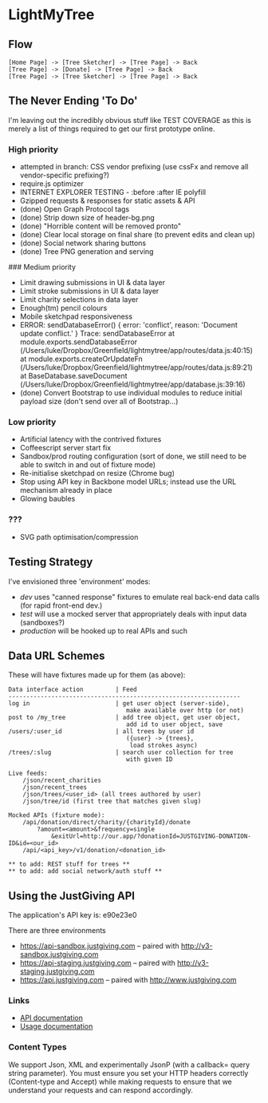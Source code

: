 LightMyTree
===========

Flow
----

```
[Home Page] -> [Tree Sketcher] -> [Tree Page] -> Back
[Tree Page] -> [Donate] -> [Tree Page] -> Back
[Tree Page] -> [Tree Sketcher] -> [Tree Page] -> Back
```

The Never Ending 'To Do'
------------------------

I'm leaving out the incredibly obvious stuff like TEST COVERAGE as this is merely a list of things required to get our first prototype online.

### High priority

* attempted in branch: CSS vendor prefixing (use cssFx and remove all vendor-specific prefixing?)
* require.js optimizer
* INTERNET EXPLORER TESTING - :before :after IE polyfill
* Gzipped requests & responses for static assets & API
* (done) Open Graph Protocol tags
* (done) Strip down size of header-bg.png
* (done) "Horrible content will be removed pronto"
* (done) Clear local storage on final share (to prevent edits and clean up)
* (done) Social network sharing buttons
* (done) Tree PNG generation and serving

### Medium priority

* Limit drawing submissions in UI & data layer
* Limit stroke submissions in UI & data layer
* Limit charity selections in data layer
* Enough(tm) pencil colours
* Mobile sketchpad responsiveness
* ERROR: sendDatabaseError()
	{ error: 'conflict', reason: 'Document update conflict.' }
	Trace: sendDatabaseError
	    at module.exports.sendDatabaseError (/Users/luke/Dropbox/Greenfield/lightmytree/app/routes/data.js:40:15)
	    at module.exports.createOrUpdateFn (/Users/luke/Dropbox/Greenfield/lightmytree/app/routes/data.js:89:21)
	    at BaseDatabase.saveDocument (/Users/luke/Dropbox/Greenfield/lightmytree/app/database.js:39:16)
* (done) Convert Bootstrap to use individual modules to reduce initial payload size (don't send over all of Bootstrap...)

### Low priority

* Artificial latency with the contrived fixtures
* Coffeescript server start fix
* Sandbox/prod routing configuration (sort of done, we still need to be able to switch in and out of fixture mode)
* Re-initialise sketchpad on resize (Chrome bug)
* Stop using API key in Backbone model URLs; instead use the URL mechanism already in place
* Glowing baubles

### ???
* SVG path optimisation/compression


Testing Strategy
----------------

I've envisioned three 'environment' modes:

* _dev_ uses "canned response" fixtures to emulate real back-end data calls (for rapid front-end dev.)
* _test_ will use a mocked server that appropriately deals with input data (sandboxes?)
* _production_ will be hooked up to real APIs and such


Data URL Schemes
----------------

These will have fixtures made up for them (as above):

```
Data interface action         | Feed
-----------------------------------------------------------------
log in                        | get user object (server-side),
                                 make available over http (or not)
post to /my_tree              | add tree object, get user object,
                                 add id to user object, save
/users/:user_id               | all trees by user id
                                 ({user} -> {trees},
                                  load strokes async)
/trees/:slug                  | search user collection for tree
                                 with given ID

Live feeds:
	/json/recent_charities
	/json/recent_trees
	/json/trees/<user_id> (all trees authored by user)
	/json/tree/id (first tree that matches given slug)

Mocked APIs (fixture mode):
	/api/donation/direct/charity/{charityId}/donate
		?amount=<amount>&frequency=single
			&exitUrl=http://our.app/?donationId=JUSTGIVING-DONATION-ID&id=<our_id>
	/api/<api_key>/v1/donation/<donation_id>

** to add: REST stuff for trees **
** to add: add social network/auth stuff **
```

Using the JustGiving API
------------------------

The application's API key is: e90e23e0

There are three environments

* https://api-sandbox.justgiving.com – paired with http://v3-sandbox.justgiving.com
* https://api-staging.justgiving.com – paired with http://v3-staging.justgiving.com
* https://api.justgiving.com – paired with http://www.justgiving.com

### Links

* [API documentation](https://api.justgiving.com/docs)
* [Usage documentation](https://api.justgiving.com/docs/usage)

### Content Types

We support Json, XML and experimentally JsonP (with a callback= query string parameter). You must ensure you set your HTTP headers correctly (Content-type and Accept) while making requests to ensure that we understand your requests and can respond accordingly.
